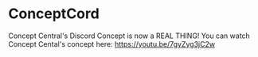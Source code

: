 # ConceptCord
Concept Central's Discord Concept is now a REAL THING! You can watch Concept Cental's concept here: https://youtu.be/7gyZyg3jC2w
